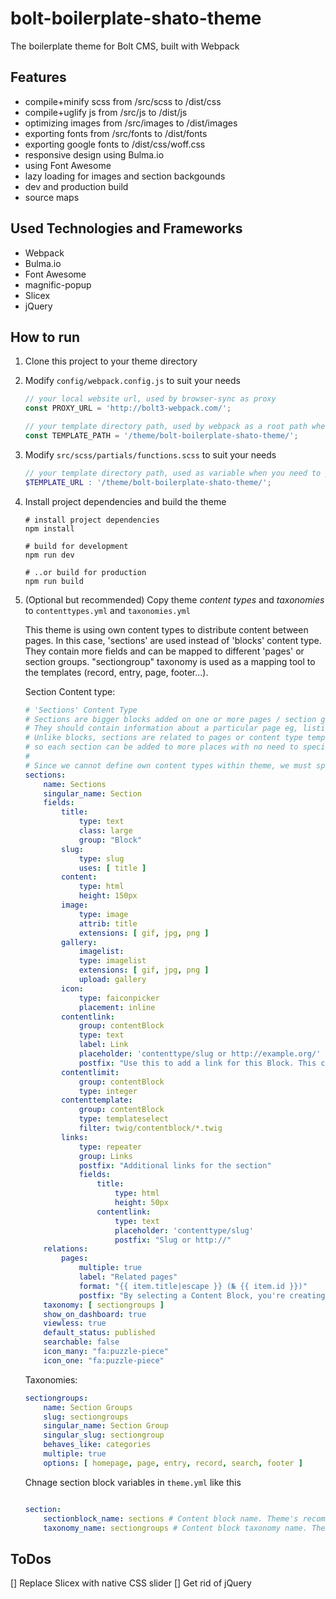 # bolt-boilerplate-shato-theme
The boilerplate theme for Bolt CMS, built with Webpack

## Features
- compile+minify scss from /src/scss to /dist/css
- compile+uglify js from /src/js to /dist/js
- optimizing images from /src/images to /dist/images
- exporting fonts from /src/fonts to /dist/fonts
- exporting google fonts to /dist/css/woff.css
- responsive design using Bulma.io
- using Font Awesome
- lazy loading for images and section backgounds
- dev and production build
- source maps

## Used Technologies and Frameworks
- Webpack
- Bulma.io
- Font Awesome
- magnific-popup
- Slicex
- jQuery

## How to run

1. Clone this project to your theme directory

1. Modify `config/webpack.config.js` to suit your needs

    ```js
    // your local website url, used by browser-sync as proxy
    const PROXY_URL = 'http://bolt3-webpack.com/';  

    // your template directory path, used by webpack as a root path when transform relative path to absolute path in css loader
    const TEMPLATE_PATH = '/theme/bolt-boilerplate-shato-theme/'; 
    ```

1. Modify `src/scss/partials/functions.scss` to suit your needs

    ```scss
    // your template directory path, used as variable when you need to produce absolute path of your assets
    $TEMPLATE_URL : '/theme/bolt-boilerplate-shato-theme/';
    ```

1. Install project dependencies and build the theme

    ```
    # install project dependencies
    npm install 

    # build for development
    npm run dev

    # ..or build for production
    npm run build
    ```

1. (Optional but recommended) Copy theme *content types* and *taxonomies* to `contenttypes.yml` and `taxonomies.yml`

    This theme is using own content types to distribute content between pages. In this case, 'sections' are used instead of 'blocks' content type. They contain more fields and can be mapped to different 'pages' or section groups. "sectiongroup" taxonomy is used as a mapping tool to the templates (record, entry, page, footer...).

    Section Content type:

    ```yml
    # 'Sections' Content Type
    # Sections are bigger blocks added on one or more pages / section groups mostly under the main content.
    # They should contain information about a particular page eg, listings of content, galleries...
    # Unlike blocks, sections are related to pages or content type templates (eg. recors, entries...)
    # so each section can be added to more places with no need to specifying in template itself.
    #
    # Since we cannot define own content types within theme, we must specify own content tyoe explicitely in contenttypes.yml.
    sections:
        name: Sections
        singular_name: Section
        fields:
            title:
                type: text
                class: large
                group: "Block"
            slug:
                type: slug
                uses: [ title ]
            content:
                type: html
                height: 150px
            image:
                type: image
                attrib: title
                extensions: [ gif, jpg, png ]
            gallery:
                imagelist:
                type: imagelist
                extensions: [ gif, jpg, png ]
                upload: gallery
            icon:
                type: faiconpicker
                placement: inline
            contentlink:
                group: contentBlock
                type: text
                label: Link
                placeholder: 'contenttype/slug or http://example.org/'
                postfix: "Use this to add a link for this Block. This could either be an 'internal' link like <tt>page/about</tt>, if you use a contenttype/slug combination. Otherwise use a proper URL, like `http://example.org`."
            contentlimit:
                group: contentBlock
                type: integer
            contenttemplate:
                group: contentBlock
                type: templateselect
                filter: twig/contentblock/*.twig
            links:
                type: repeater 
                group: Links
                postfix: "Additional links for the section"
                fields:
                    title:
                        type: html
                        height: 50px
                    contentlink:
                        type: text
                        placeholder: 'contenttype/slug'
                        postfix: "Slug or http://"
        relations:
            pages:
                multiple: true
                label: "Related pages"
                format: "{{ item.title|escape }} (№ {{ item.id }})"
                postfix: "By selecting a Content Block, you're creating a bi-directional relationship to that Content Block."
        taxonomy: [ sectiongroups ]
        show_on_dashboard: true
        viewless: true
        default_status: published
        searchable: false
        icon_many: "fa:puzzle-piece"
        icon_one: "fa:puzzle-piece"
    ```

    Taxonomies:

    ```yml
    sectiongroups:
        name: Section Groups
        slug: sectiongroups
        singular_name: Section Group
        singular_slug: sectiongroup
        behaves_like: categories
        multiple: true
        options: [ homepage, page, entry, record, search, footer ]
    ```

    Chnage section block variables in `theme.yml` like this

    ```yml

    section:
        sectionblock_name: sections # Content block name. Theme's recommended value: sections
        taxonomy_name: sectiongroups # Content block taxonomy name. Theme's recommended value: sectiongroups

    ```

## ToDos

[] Replace Slicex with native CSS slider 
[] Get rid of jQuery
